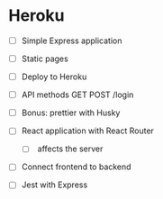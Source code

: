 Heroku
======

* [ ] Simple Express application
* [ ] Static pages
* [ ] Deploy to Heroku
* [ ] API methods GET POST /login
* [ ] Bonus: prettier with Husky
* [ ] React application with React Router
    * [ ] <BrowserRouter /> affects the server
* [ ] Connect frontend to backend
* [ ] Jest with Express

